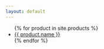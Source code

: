 ```yaml
---
layout: default
---
```


<ul>
  {% for product in site.products %}
   <li><a href="{{ product.url | relative_url }}">{{ product.name }}</a></li>
  {% endfor %}
</ul>
